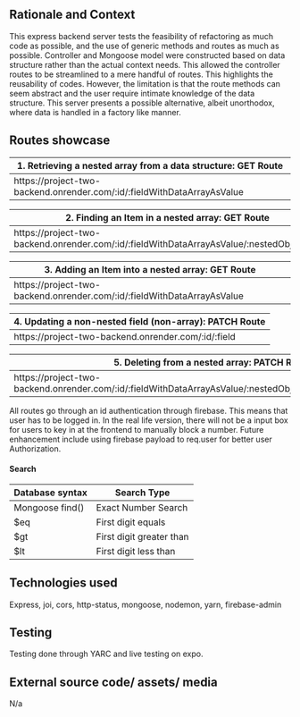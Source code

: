 <h2> Rationale and Context </h2>
This express backend server tests the feasibility of refactoring as much code as possible, and the use of generic methods and routes as much as possible. Controller and Mongoose model were constructed based on data structure rather than the actual context needs. This allowed the controller routes to be streamlined to a mere handful of routes. This highlights the reusability of codes. However, the limitation is that the route methods can seem abstract and the user require intimate knowledge of the data structure. This server presents a possible alternative, albeit unorthodox, where data is handled in a factory like manner.

<h2> Routes showcase </h2>

| 1. Retrieving a nested array from a data structure: GET Route |
| --------------------------------------------------------- |
| https://<span></span>project-two-backend.onrender.com/:id/:fieldWithDataArrayAsValue |

| 2. Finding an Item in a nested array: GET Route |
| --------------------------------------------------------- |
| https://<span></span>project-two-backend.onrender.com/:id/:fieldWithDataArrayAsValue/:nestedObjectKey |

| 3. Adding an Item into a nested array: GET Route |
| --------------------------------------------------------- |
| https://<span></span>project-two-backend.onrender.com/:id/:fieldWithDataArrayAsValue |

| 4. Updating a non-nested field (non-array): PATCH Route |
| --------------------------------------------------------- |
| https://<span></span>project-two-backend.onrender.com/:id/:field |

| 5. Deleting from a nested array: PATCH Route |
| --------------------------------------------------------- |
| https://<span></span>project-two-backend.onrender.com/:id/:fieldWithDataArrayAsValue/:nestedObjectKey/:itemMatchCondition |

All routes go through an id authentication through firebase. This means that user has to be logged in. In the real life version, there will not be a input box for users to key in at the frontend to manually block a number. Future enhancement include using firebase payload to req.user for better user Authorization.

<h4> Search </h4>

<table>
  <thead>
    <tr>
      <th>Database syntax</th>
      <th>Search Type</th>
    </tr>
  </thead>
  <tbody>
    <tr>
      <td>Mongoose find()</td>
      <td>Exact Number Search</td>
    </tr>
    <tr>
      <td>$eq</td>
      <td>First digit equals</td>
    </tr>
    <tr>
      <td>$gt</td>
      <td>First digit greater than</td>
    </tr>
    <tr>
      <td>$lt</td>
      <td>First digit less than</td>
    </tr>
  </tbody>
</table>

<H2> Technologies used </H2>

Express, joi, cors, http-status, mongoose, nodemon, yarn, firebase-admin

<H2> Testing </H2>

Testing done through YARC and live testing on expo.

<h2> External source code/ assets/ media </h2>

N/a
